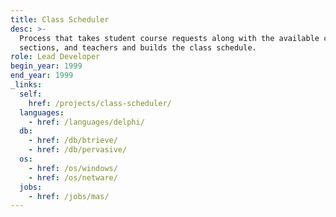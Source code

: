 ```yaml
---
title: Class Scheduler
desc: >-
  Process that takes student course requests along with the available courses,
  sections, and teachers and builds the class schedule.
role: Lead Developer
begin_year: 1999
end_year: 1999
_links:
  self:
    href: /projects/class-scheduler/
  languages:
    - href: /languages/delphi/
  db:
    - href: /db/btrieve/
    - href: /db/pervasive/
  os:
    - href: /os/windows/
    - href: /os/netware/
  jobs:
    - href: /jobs/mas/
---
```

